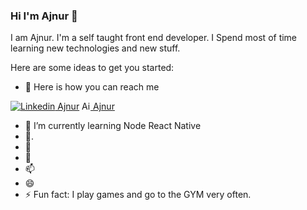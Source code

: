 ### Hi I'm Ajnur 👋


I am Ajnur. I'm a self taught front end developer. I Spend most of time learning new technologies and new stuff.

Here are some ideas to get you started:

- 🔭 Here is how you can reach me
 
[![Linkedin](https://i.stack.imgur.com/gVE0j.png) Ajnur](https://linkedin.com/in/ajnur-radovic)
<a href='mailto:ajnurradovic1@gmail.com'>
<img src='https://findicons.com/files/icons/1696/once/48/mail.png' width="14" height="14" alt='Ajnur'/>
 Ajnur
</a>

- 🌱 I’m currently learning Node React Native 
- 👯.
- 🤔 
- 💬 
- 📫
- 😄 
- ⚡ Fun fact: I play games and go to the GYM very often.

